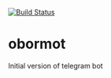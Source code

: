[![Build Status](https://travis-ci.org/ebritsyn/obormot.svg?branch=master)](https://travis-ci.org/ebritsyn/obormot)
# obormot
Initial version of telegram bot

